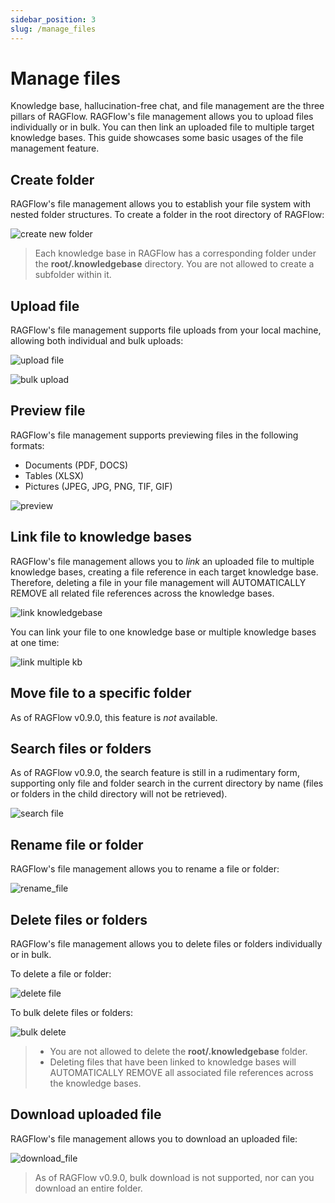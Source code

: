 ```yaml
---
sidebar_position: 3
slug: /manage_files
---
```


#  Manage files

Knowledge base, hallucination-free chat, and file management are the three pillars of RAGFlow. RAGFlow's file management allows you to upload files individually or in bulk. You can then link an uploaded file to multiple target knowledge bases. This guide showcases some basic usages of the file management feature. 

## Create folder

RAGFlow's file management allows you to establish your file system with nested folder structures. To create a folder in the root directory of RAGFlow: 

![create new folder](https://github.com/infiniflow/ragflow/assets/93570324/3a37a5f4-43a6-426d-a62a-e5cd2ff7a533)

> Each knowledge base in RAGFlow has a corresponding folder under the **root/.knowledgebase** directory. You are not allowed to create a subfolder within it.

## Upload file

RAGFlow's file management supports file uploads from your local machine, allowing both individual and bulk uploads: 

![upload file](https://github.com/infiniflow/ragflow/assets/93570324/5d7ded14-ce2b-4703-8567-9356a978f45c)

![bulk upload](https://github.com/infiniflow/ragflow/assets/93570324/def0db55-824c-4236-b809-a98d8c8674e3)

## Preview file

RAGFlow's file management supports previewing files in the following formats:

- Documents (PDF, DOCS)
- Tables (XLSX)
- Pictures (JPEG, JPG, PNG, TIF, GIF)

![preview](https://github.com/infiniflow/ragflow/assets/93570324/2e931362-8bbf-482c-ac86-b68b09d331bc)

## Link file to knowledge bases

RAGFlow's file management allows you to *link* an uploaded file to multiple knowledge bases, creating a file reference in each target knowledge base. Therefore, deleting a file in your file management will AUTOMATICALLY REMOVE all related file references across the knowledge bases. 

![link knowledgebase](https://github.com/infiniflow/ragflow/assets/93570324/6c6b8db4-3269-4e35-9434-6089887e3e3f)

You can link your file to one knowledge base or multiple knowledge bases at one time: 

![link multiple kb](https://github.com/infiniflow/ragflow/assets/93570324/6c508803-fb1f-435d-b688-683066fd7fff)

## Move file to a specific folder

As of RAGFlow v0.9.0, this feature is *not* available.

## Search files or folders

As of RAGFlow v0.9.0, the search feature is still in a rudimentary form, supporting only file and folder search in the current directory by name (files or folders in the child directory will not be retrieved).

![search file](https://github.com/infiniflow/ragflow/assets/93570324/77ffc2e5-bd80-4ed1-841f-068e664efffe)

## Rename file or folder

RAGFlow's file management allows you to rename a file or folder:

![rename_file](https://github.com/infiniflow/ragflow/assets/93570324/5abb0704-d9e9-4b43-9ed4-5750ccee011f)


## Delete files or folders

RAGFlow's file management allows you to delete files or folders individually or in bulk. 

To delete a file or folder: 

![delete file](https://github.com/infiniflow/ragflow/assets/93570324/85872728-125d-45e9-a0ee-21e9d4cedb8b)

To bulk delete files or folders:

![bulk delete](https://github.com/infiniflow/ragflow/assets/93570324/519b99ab-ec7f-4c8a-8cea-e0b6dcb3cb46)

> - You are not allowed to delete the **root/.knowledgebase** folder. 
> - Deleting files that have been linked to knowledge bases will AUTOMATICALLY REMOVE all associated file references across the knowledge bases. 

## Download uploaded file

RAGFlow's file management allows you to download an uploaded file:

![download_file](https://github.com/infiniflow/ragflow/assets/93570324/cf3b297f-7d9b-4522-bf5f-4f45743e4ed5)

> As of RAGFlow v0.9.0, bulk download is not supported, nor can you download an entire folder. 
